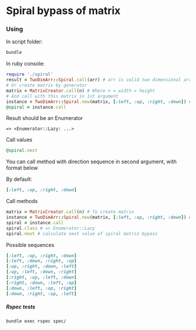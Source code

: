 # Spiral bypass of matrix

### Using

In script folder:
```bash
bundle
```

In ruby console:
```ruby
require './spiral'
result = TwoDimArr::Spiral.call(arr) # arr is valid two dimensional array with values other than 1..10
# Or create matrix by generator
matrix = MatrixCreator.call(n) # Where n = width = height
# And call with this matrix in 1st argument
instance = TwoDimArr::Spiral.new(matrix, [:left, :up, :right, :down]) # Create new instance of Spiral class
@spiral = instance.call
```
Result should be an Enumerator
```
=> <Enumerator::Lazy: ...> 
```
Call values
```ruby
@spiral.next
```

You can call method with direction sequence in second argument, with format below

By default:
```ruby
[:left, :up, :right, :down]
```

Call methods
```ruby
matrix = MatrixCreator.call(n) # To create matrix
instance = TwoDimArr::Spiral.new(matrix, [:left, :up, :right, :down]) # to create new instance of Spiral class
spiral = instance.call
spiral.class # => Enumerator::Lazy
spiral.next # calculate next value of spiral matrix bypass
```

Possible sequences
```ruby
[:left, :up, :right, :down]
[:left, :down, :right, :up]
[:up, :right, :down, :left]
[:up, :left, :down, :right]
[:right, :up, :left, :down]
[:right, :down, :left, :up]
[:down, :left, :up, :right]
[:down, :right, :up, :left]
```
##### Rspec tests
```bash
bundle exec rspec spec/
```